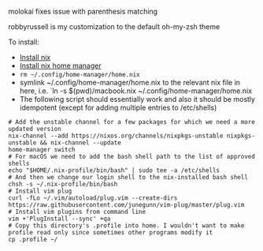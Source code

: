 molokai fixes issue with parenthesis matching

robbyrussell is my customization to the default oh-my-zsh theme

To install:
- [Install nix](https://nixos.org/download/)
- [Install nix home manager](https://nix-community.github.io/home-manager/index.xhtml#sec-install-standalone)
- `rm ~/.config/home-manager/home.nix`
- symlink ~/.config/home-manager/home.nix to the relevant nix file in here, i.e. `ln -s $(pwd)/macbook.nix ~/.config/home-manager/home.nix
- The following script should essentially work and also it should be mostly idempotent (except for adding multiple entries to /etc/shells)
```
# Add the unstable channel for a few packages for which we need a more updated version
nix-channel --add https://nixos.org/channels/nixpkgs-unstable nixpkgs-unstable && nix-channel --update
home-manager switch
# For macOS we need to add the bash shell path to the list of approved shells
echo "$HOME/.nix-profile/bin/bash" | sudo tee -a /etc/shells
# And then we change our login shell to the nix-installed bash shell
chsh -s ~/.nix-profile/bin/bash
# Install vim plug
curl -fLo ~/.vim/autoload/plug.vim --create-dirs https://raw.githubusercontent.com/junegunn/vim-plug/master/plug.vim
# Install vim plugins from command line
vim +'PlugInstall --sync' +qa
# Copy this directory's .profile into home. I wouldn't want to make profile read only since sometimes other programs modify it
cp .profile ~/
```

